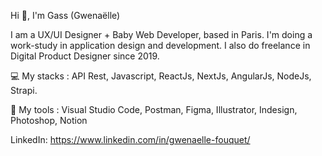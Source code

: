 Hi 👋, I'm Gass (Gwenaëlle)

I am a UX/UI Designer + Baby Web Developer, based in Paris. I'm doing a work-study in application design and development. I also do freelance in Digital Product Designer since 2019.

💻 My stacks : API Rest, Javascript, ReactJs, NextJs, AngularJs, NodeJs, Strapi.

🧰 My tools : Visual Studio Code, Postman, Figma, Illustrator, Indesign, Photoshop, Notion


LinkedIn: https://www.linkedin.com/in/gwenaelle-fouquet/



<!--
**Gass-Dev/Gass-Dev** is a ✨ _special_ ✨ repository because its `README.md` (this file) appears on your GitHub profile.
